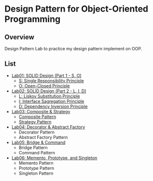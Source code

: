 # Design Pattern for Object-Oriented Programming

## Overview

Design Pattern Lab to practice my design pattern implement on OOP.

## List

- [Lab01: SOLID Design (Part 1 - S, O)](https://github.com/lebrancconvas/Design-Pattern-Laboratory/tree/master/Lab01)
  - [S: Single Responsibility Principle](https://github.com/lebrancconvas/Design-Pattern-Laboratory/blob/master/Lab01/src/SOLID_S.java)
  - [O: Open-Closed Principle](https://github.com/lebrancconvas/Design-Pattern-Laboratory/blob/master/Lab01/src/SOLID_O.java)
- [Lab02: SOLID Design (Part 2 - L, I, D)](https://github.com/lebrancconvas/Design-Pattern-Laboratory/tree/master/Lab02)
  - [L: Liskov Substitution Principle](https://github.com/lebrancconvas/Design-Pattern-Laboratory/blob/master/Lab02/src/SOLID_L.java)
  - [I: Interface Sagregation Principle](https://github.com/lebrancconvas/Design-Pattern-Laboratory/blob/master/Lab02/src/SOLID_I.java)
  - [D: Dependency Inversion Principle](https://github.com/lebrancconvas/Design-Pattern-Laboratory/blob/master/Lab02/src/SOLID_D.java)
- [Lab03: Composite & Strategy](https://github.com/lebrancconvas/Design-Pattern-Laboratory/tree/master/Lab03)
  - [Composite Pattern](https://github.com/lebrancconvas/Design-Pattern-Laboratory/blob/master/Lab03/src/Composite.java)
  - [Strategy Pattern](https://github.com/lebrancconvas/Design-Pattern-Laboratory/blob/master/Lab03/src/Strategy.java)
- [Lab04: Decorator & Abstract Factory](https://github.com/lebrancconvas/Design-Pattern-Laboratory/tree/master/Lab04)
  - Decorator Pattern
  - Abstract Factory Pattern
- [Lab05: Bridge & Command](https://github.com/lebrancconvas/Design-Pattern-Laboratory/tree/master/Lab05)
  - Bridge Pattern
  - Command Pattern
- [Lab06: Memento, Prototype, and Singleton](https://github.com/lebrancconvas/Design-Pattern-Laboratory/tree/master/Lab06)
  - Memento Pattern
  - Prototype Pattern
  - Singleton Pattern
